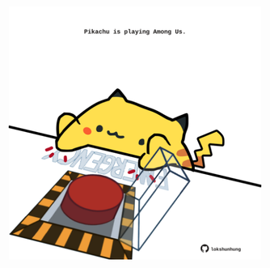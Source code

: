 <!-- built at 03/05/2024, 16:00:45 UTC -->
<p align="center">
  <img width="500" height="500" src="./ReadmeImage.svg">
</p>

